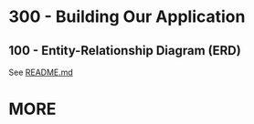 # 300 - Building Our Application

## 100 - Entity-Relationship Diagram (ERD)

See [README.md](./100/README.md)

# MORE
